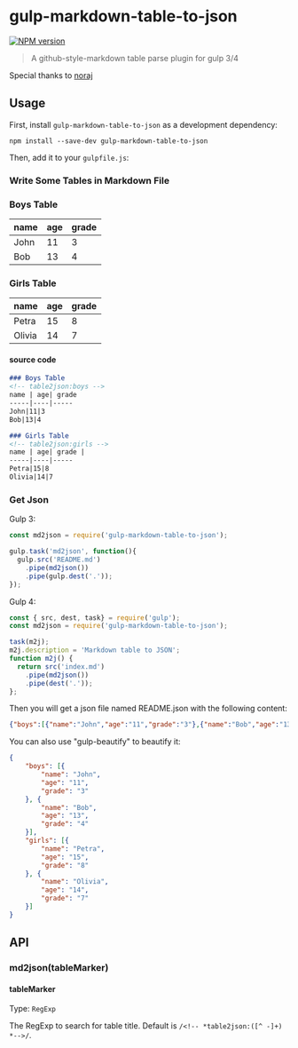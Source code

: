 # gulp-markdown-table-to-json
[![NPM version][npm-image]][npm-url]
> A github-style-markdown table parse plugin for gulp 3/4  

Special thanks to [noraj](https://github.com/noraj)

## Usage

First, install `gulp-markdown-table-to-json` as a development dependency:

```shell
npm install --save-dev gulp-markdown-table-to-json
```

Then, add it to your `gulpfile.js`:

### Write Some Tables in Markdown File

### Boys Table
<!-- table2json:boys -->
name | age| grade 
-----|----|-----
John|11|3
Bob|13|4

### Girls Table
<!-- table2json:girls -->
name | age| grade | 
-----|----|-----
Petra|15|8
Olivia|14|7

#### source code

```markdown
### Boys Table
<!-- table2json:boys -->
name | age| grade 
-----|----|-----
John|11|3
Bob|13|4

### Girls Table
<!-- table2json:girls -->
name | age| grade | 
-----|----|-----
Petra|15|8
Olivia|14|7
```

### Get Json

Gulp 3:

```javascript
const md2json = require('gulp-markdown-table-to-json');

gulp.task('md2json', function(){
  gulp.src('README.md')
    .pipe(md2json())
    .pipe(gulp.dest('.'));
});
```

Gulp 4:

```javascript
const { src, dest, task} = require('gulp');
const md2json = require('gulp-markdown-table-to-json');

task(m2j);
m2j.description = 'Markdown table to JSON';
function m2j() {
  return src('index.md')
    .pipe(md2json())
    .pipe(dest('.'));
};
```

Then you will get a json file named README.json with the following content:

```json
{"boys":[{"name":"John","age":"11","grade":"3"},{"name":"Bob","age":"13","grade":"4"}],"girls":[{"name":"Petra","age":"15","grade":"8"},{"name":"Olivia","age":"14","grade":"7"}]}
```

You can also use "gulp-beautify" to beautify it:

```json
{
    "boys": [{
        "name": "John",
        "age": "11",
        "grade": "3"
    }, {
        "name": "Bob",
        "age": "13",
        "grade": "4"
    }],
    "girls": [{
        "name": "Petra",
        "age": "15",
        "grade": "8"
    }, {
        "name": "Olivia",
        "age": "14",
        "grade": "7"
    }]
}
```

## API

### md2json(tableMarker)

#### tableMarker

Type: `RegExp`

The RegExp to search for table title. Default is `/<!-- *table2json:([^ -]+) *-->/`.

[npm-url]: https://npmjs.org/package/gulp-markdown-table-to-json
[npm-image]: http://img.shields.io/npm/v/gulp-markdown-table-to-json.svg
